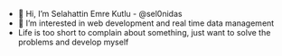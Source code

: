 - 👋 Hi, I’m Selahattin Emre Kutlu - @sel0nidas
- 👀 I’m interested in web development and real time data management
- Life is too short to complain about something, just want to solve the problems and develop myself
